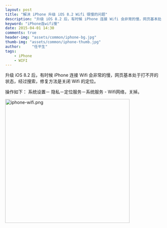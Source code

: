 ```yaml
---
layout: post
title: "解决 iPhone 升级 iOS 8.2 Wifi 很慢的问题"
description: "升级 iOS 8.2 后，有时候 iPhone 连接 Wifi 会非常的慢，网页基本处于打不开的状态，经过搜索，修复方法是关闭 Wifi 的定位。"
keyword: "iPhone连wifi慢"
date: 2015-04-01 14:30
comments: true
header-img: "assets/common/iphone-bg.jpg"
thumb-img: "assets/common/iphone-thumb.jpg"
author:     "任平生"
tags:
    - iPhone
    - WIFI
---
```

升级 iOS 8.2 后，有时候 iPhone 连接 Wifi 会非常的慢，网页基本处于打不开的状态，经过搜索，修复方法是关闭 Wifi 的定位。

操作如下：
系统设置－ 隐私－定位服务－系统服务 - Wifi网络，关掉。

<img src="http://note.rpsh.net/assets/2015/04/iphone-wifi.png" alt="iphone-wifi.png" width="400">
